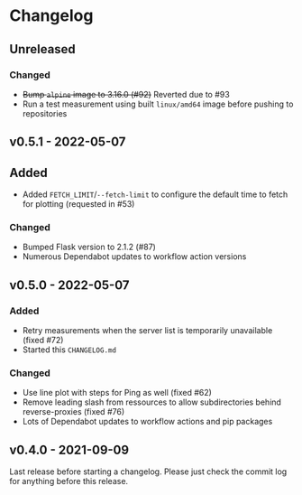 # Changelog

## Unreleased

### Changed
- ~~Bump `alpine` image to 3.16.0 (#92)~~ Reverted due to #93
- Run a test measurement using built `linux/amd64` image before pushing to repositories

## v0.5.1 - 2022-05-07

## Added
- Added `FETCH_LIMIT`/`--fetch-limit` to configure the default time to fetch for plotting (requested in #53)

### Changed
- Bumped Flask version to 2.1.2 (#87)
- Numerous Dependabot updates to workflow action versions

## v0.5.0 - 2022-05-07

### Added
- Retry measurements when the server list is temporarily unavailable (fixed #72)
- Started this `CHANGELOG.md`

### Changed
- Use line plot with steps for Ping as well (fixed #62)
- Remove leading slash from ressources to allow subdirectories behind reverse-proxies (fixed #76)
- Lots of Dependabot updates to workflow actions and pip packages

## v0.4.0 - 2021-09-09

Last release before starting a changelog. Please just check the commit log for
anything before this release.
